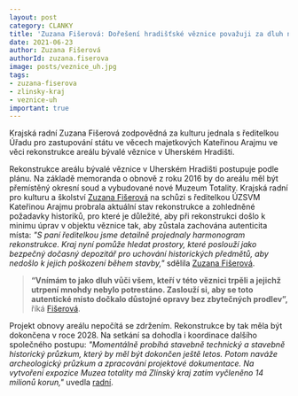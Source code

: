 ```yaml
---
layout: post
category: CLANKY
title: 'Zuzana Fišerová: Dořešení hradišťské věznice považuji za dluh naší společnosti vůči všem, kteří zde trpěli'
date: 2021-06-23
author: Zuzana Fišerová
authorId: zuzana.fiserova
image: posts/veznice_uh.jpg
tags: 
- zuzana-fiserova
- zlinsky-kraj
- veznice-uh
important: true
---
```



Krajská radní Zuzana Fišerová zodpovědná za kulturu jednala s ředitelkou Úřadu pro zastupování státu ve věcech majetkových Kateřinou Arajmu ve věci rekonstrukce areálu bývalé věznice v Uherském Hradišti.

Rekonstrukce areálu bývalé věznice v Uherském Hradišti postupuje podle plánu. Na základě memoranda o obnově z roku 2016 by do areálu měl být přemístěný okresní soud a vybudované nové Muzeum Totality. Krajská radní pro kulturu a školství [Zuzana Fišerová](https://zlinsky.pirati.cz/lide/zuzana-fiserova/) na schůzi s ředitelkou ÚZSVM Kateřinou Arajmu probrala aktuální stav rekonstrukce a zohledněné požadavky historiků, pro které je důležité, aby při rekonstrukci došlo k minimu úprav v objektu věznice tak, aby zůstala zachována autenticita místa: *"S paní ředitelkou jsme detailně projednaly harmonogram rekonstrukce. Kraj nyní pomůže hledat prostory, které poslouží jako bezpečný dočasný depozitář pro uchování historických předmětů, aby nedošlo k jejich poškození během stavby,"* sdělila [Zuzana Fišerová](https://zlinsky.pirati.cz/lide/zuzana-fiserova/).

> **“Vnímám to jako dluh vůči všem, kteří v této věznici trpěli a jejichž utrpení mnohdy nebylo potrestáno. Zaslouží si, aby se toto autentické místo dočkalo důstojné opravy bez zbytečných prodlev”,** říká [Fišerová](https://zlinsky.pirati.cz/lide/zuzana-fiserova/). 	
> 

Projekt obnovy areálu nepočítá se zdržením. Rekonstrukce by tak měla být dokončena v roce 2028. Na setkání sa dohodla i koordinace dalšího společného postupu: *"Momentálně probíhá stavebně technický a stavebně historický průzkum, který by měl být dokončen ještě letos. Potom naváže archeologický průzkum a zpracování projektové dokumentace. Na vytvoření expozice Muzea totality má Zlínský kraj zatím vyčleněno 14 milionů korun,"* uvedla [radní](https://zlinsky.pirati.cz/lide/zuzana-fiserova/). 



